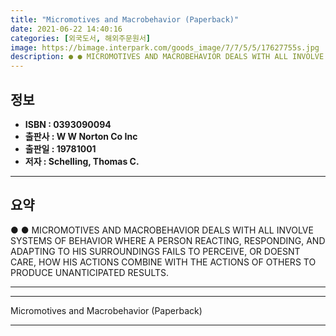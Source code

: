 ```yaml
---
title: "Micromotives and Macrobehavior (Paperback)"
date: 2021-06-22 14:40:16
categories: [외국도서, 해외주문원서]
image: https://bimage.interpark.com/goods_image/7/7/5/5/17627755s.jpg
description: ● ● MICROMOTIVES AND MACROBEHAVIOR DEALS WITH ALL INVOLVE SYSTEMS OF BEHAVIOR WHERE A PERSON REACTING, RESPONDING, AND ADAPTING TO HIS SURROUNDINGS FAILS TO P
---
```


## **정보**

- **ISBN : 0393090094**
- **출판사 : W W Norton   Co Inc**
- **출판일 : 19781001**
- **저자 : Schelling, Thomas C.**

------



## **요약**

●  ●  MICROMOTIVES AND MACROBEHAVIOR DEALS WITH ALL INVOLVE SYSTEMS OF BEHAVIOR WHERE A PERSON REACTING, RESPONDING, AND ADAPTING TO HIS SURROUNDINGS FAILS TO PERCEIVE, OR DOESNT CARE, HOW HIS ACTIONS COMBINE WITH THE ACTIONS OF OTHERS TO PRODUCE UNANTICIPATED RESULTS.

------



------


Micromotives and Macrobehavior (Paperback) 

------


